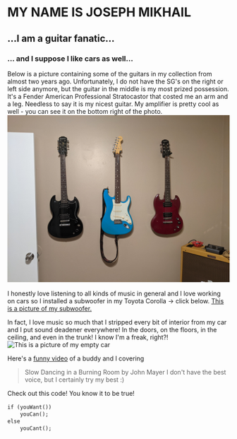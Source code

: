 # MY NAME IS JOSEPH MIKHAIL
## ...I am a guitar fanatic...
### ... and I suppose I like cars as well...

Below is a picture containing some of the guitars in my collection from almost two years ago. Unfortunately, I do not have the SG's on the right or left side anymore, but the guitar in the middle is my most prized possession. It's a Fender American Professional Stratocastor that costed me an arm and a leg. Needless to say it is my nicest guitar. My amplifier is pretty cool as well - you can see it on the bottom right of the photo.
![This is a picture of some of my guitars.](PXL_20210113_032003358.MP.jpg)

I honestly love listening to all kinds of music in general and I love working on cars so I installed a subwoofer in my Toyota Corolla -> click below.
[This is a picture of my subwoofer.](/PXL_20210901_002922741.jpg)

In fact, I love music so much that I stripped every bit of interior from my car and I put sound deadener everywhere! In the doors, on the floors, in the ceiling, and even in the trunk! I know I'm a freak, right?!
![This is a picture of my empty car](PXL_20220615_223608011.MP.jpg)

Here's a [funny video](https://www.youtube.com/watch?v=Ik5fC3GvDvk) of a buddy and I covering
> Slow Dancing in a Burning Room by John Mayer
I don't have the best voice, but I certainly try my best :)

Check out this code! You know it to be true!
```
if (youWant())
    youCan();
else
    youCant();
```